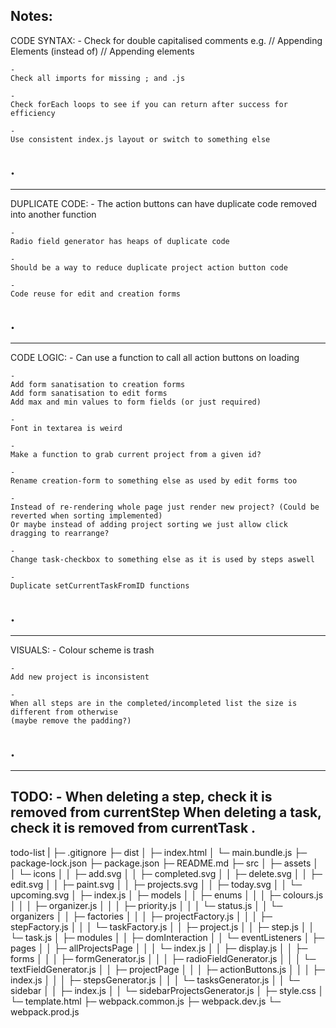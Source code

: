 Notes:
--------------------------------------------------------------------------
CODE SYNTAX:
    -
    Check for double capitalised comments
    e.g. 
    // Appending Elements 
    (instead of) 
    // Appending elements 

    -
    Check all imports for missing ; and .js

    -
    Check forEach loops to see if you can return after success for efficiency

    -
    Use consistent index.js layout or switch to something else
.
--------------------------------------------------------------------------
--------------------------------------------------------------------------
DUPLICATE CODE:
    -
    The action buttons can have duplicate code removed into another function

    -
    Radio field generator has heaps of duplicate code

    -
    Should be a way to reduce duplicate project action button code

    -
    Code reuse for edit and creation forms
.
--------------------------------------------------------------------------
--------------------------------------------------------------------------
CODE LOGIC:
    -
    Can use a function to call all action buttons on loading

    - 
    Add form sanatisation to creation forms
    Add form sanatisation to edit forms
    Add max and min values to form fields (or just required)

    -
    Font in textarea is weird

    -
    Make a function to grab current project from a given id?

    -
    Rename creation-form to something else as used by edit forms too

    -
    Instead of re-rendering whole page just render new project? (Could be reverted when sorting implemented)
    Or maybe instead of adding project sorting we just allow click dragging to rearrange?

    -
    Change task-checkbox to something else as it is used by steps aswell

    -
    Duplicate setCurrentTaskFromID functions
.
--------------------------------------------------------------------------
--------------------------------------------------------------------------
VISUALS:
    -
    Colour scheme is trash

    - 
    Add new project is inconsistent

    -
    When all steps are in the completed/incompleted list the size is different from otherwise
    (maybe remove the padding?)
.
--------------------------------------------------------------------------
--------------------------------------------------------------------------
TODO:
    -
    When deleting a step, check it is removed from currentStep
    When deleting a task, check it is removed from currentTask
.
--------------------------------------------------------------------------

todo-list
|
├─ .gitignore
├─ dist
│  ├─ index.html
│  └─ main.bundle.js
├─ package-lock.json
├─ package.json
├─ README.md
├─ src
│  ├─ assets
│  │  └─ icons
│  │     ├─ add.svg
│  │     ├─ completed.svg
│  │     ├─ delete.svg
│  │     ├─ edit.svg
│  │     ├─ paint.svg
│  │     ├─ projects.svg
│  │     ├─ today.svg
│  │     └─ upcoming.svg
│  ├─ index.js
│  ├─ models
│  │  ├─ enums
│  │  │  ├─ colours.js
│  │  │  ├─ organizer.js
│  │  │  ├─ priority.js
│  │  │  └─ status.js
│  │  └─ organizers
│  │     ├─ factories
│  │     │  ├─ projectFactory.js
│  │     │  ├─ stepFactory.js
│  │     │  └─ taskFactory.js
│  │     ├─ project.js
│  │     ├─ step.js
│  │     └─ task.js
│  ├─ modules
│  │  ├─ domInteraction
│  │  └─ eventListeners
│  ├─ pages
│  │  ├─ allProjectsPage
│  │  │  └─ index.js
│  │  ├─ display.js
│  │  ├─ forms
│  │  │  ├─ formGenerator.js
│  │  │  ├─ radioFieldGenerator.js
│  │  │  └─ textFieldGenerator.js
│  │  ├─ projectPage
│  │  │  ├─ actionButtons.js
│  │  │  ├─ index.js
│  │  │  ├─ stepsGenerator.js
│  │  │  └─ tasksGenerator.js
│  │  └─ sidebar
│  │     ├─ index.js
│  │     └─ sidebarProjectsGenerator.js
│  ├─ style.css
│  └─ template.html
├─ webpack.common.js
├─ webpack.dev.js
└─ webpack.prod.js

```